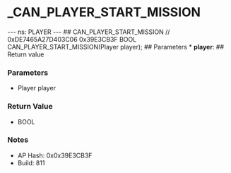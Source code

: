 # _CAN_PLAYER_START_MISSION

--- ns: PLAYER --- ## CAN_PLAYER_START_MISSION  // 0xDE7465A27D403C06 0x39E3CB3F BOOL CAN_PLAYER_START_MISSION(Player player);   ## Parameters * **player**:  ## Return value

### Parameters
* Player player

### Return Value
* BOOL

### Notes
* AP Hash: 0x0x39E3CB3F
* Build: 811


